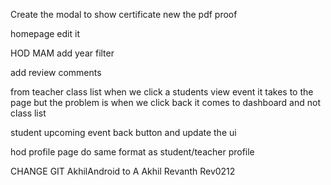 Create the modal to show certificate new the pdf proof 


<!-- #teacher profile -> class assigned should be section name -->


<!-- #teacher profile remove Teacher ID from bottom -->


<!-- #student dashboard ->upcoming events backbutton -->


homepage edit it

HOD MAM add year filter

add review comments

<!-- #teacher dashboard events list Invalid Date -->

from teacher class list when we click a students view event it takes to the page but the problem is when we click back it comes to dashboard and not class list

student upcoming event back button and update the ui

hod profile page do same format as student/teacher profile

<!-- password show/hide icon -->

<!-- #add upcoming evnts for faculty also  -->

<!-- when logging in teacher login
    if !faculty 
        redriect to hod & academic adivisor page which is same (only filter by assigned class)
    else
        faculty -->

CHANGE GIT
AkhilAndroid to A Akhil
Revanth Rev0212